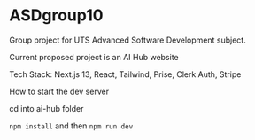 # ASDgroup10
Group project for UTS Advanced Software Development subject.

Current proposed project is an AI Hub website

Tech Stack: Next.js 13, React, Tailwind, Prise, Clerk Auth, Stripe

How to start the dev server

cd into ai-hub folder

``` npm install ```
and then 
``` npm run dev ```
